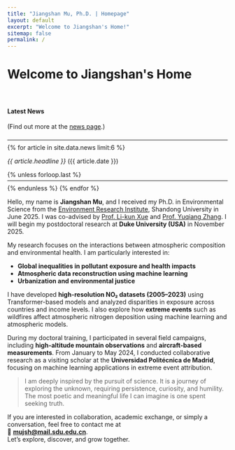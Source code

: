 ```yaml
---
title: "Jiangshan Mu, Ph.D. | Homepage"
layout: default
excerpt: "Welcome to Jiangshan's Home!"
sitemap: false
permalink: /
---
```


# Welcome to Jiangshan's Home

<div id="newsid" class="float-md-end col-sm-4 bg-light border" style="display:block; padding-top: 20px;">
  <div class="well">
    <h4>Latest News</h4>
    <p>(Find out more at the <a href="{{ site.url }}{{ site.baseurl }}/allnews.html">news page</a>.)</p>
    <hr style="margin-top: 22px; margin-bottom: 8px;" />
    {% for article in site.data.news limit:6 %}
      <p><em>{{ article.headline }}</em> ({{ article.date }})</p>
      {% unless forloop.last %}
        <hr style="margin-top: 5px; margin-bottom: 8px;" />
      {% endunless %}
    {% endfor %}
  </div>
</div>

Hello, my name is **Jiangshan Mu**, and I received my Ph.D. in Environmental Science from the [Environment Research Institute](https://www.hj.sdu.edu.cn/), Shandong University in June 2025. I was co-advised by [Prof. Li-kun Xue](https://www.hj.sdu.edu.cn/info/1015/1532.htm) and [Prof. Yuqiang Zhang](https://faculty.sdu.edu.cn/~f2eaAz/zh_CN/index.htm). I will begin my postdoctoral research at **Duke University (USA)** in November 2025.

My research focuses on the interactions between atmospheric composition and environmental health. I am particularly interested in:
- **Global inequalities in pollutant exposure and health impacts**
- **Atmospheric data reconstruction using machine learning**
- **Urbanization and environmental justice**

I have developed **high-resolution NO₂ datasets (2005–2023)** using Transformer-based models and analyzed disparities in exposure across countries and income levels. I also explore how **extreme events** such as wildfires affect atmospheric nitrogen deposition using machine learning and atmospheric models.

During my doctoral training, I participated in several field campaigns, including **high-altitude mountain observations** and **aircraft-based measurements**. From January to May 2024, I conducted collaborative research as a visiting scholar at the **Universidad Politécnica de Madrid**, focusing on machine learning applications in extreme event attribution.

<!-- Carousel temporarily disabled -->
<!--
<div id="home-carousel" class="carousel slide col-sm-7 ms-me-auto" data-bs-ride="carousel">
  <div class="carousel-indicators">
    <button type="button" data-bs-target="#home-carousel" data-bs-slide-to="0" class="active" aria-current="true" aria-label="Slide 1"></button>
    <button type="button" data-bs-target="#home-carousel" data-bs-slide-to="1" aria-label="Slide 2"></button>
    <button type="button" data-bs-target="#home-carousel" data-bs-slide-to="2" aria-label="Slide 3"></button>
    <button type="button" data-bs-target="#home-carousel" data-bs-slide-to="3" aria-label="Slide 4"></button>
    <button type="button" data-bs-target="#home-carousel" data-bs-slide-to="4" aria-label="Slide 5"></button>
    <button type="button" data-bs-target="#home-carousel" data-bs-slide-to="5" aria-label="Slide 6"></button>
    <button type="button" data-bs-target="#home-carousel" data-bs-slide-to="6" aria-label="Slide 7"></button>
  </div>
  <div class="carousel-inner">
    <div class="carousel-item active">
      <img src="{{ '/images/slider7001400/STOTEN.png' | relative_url }}" class="d-block w-100" alt="Research image 1">
    </div>
    <div class="carousel-item">
      <img src="{{ '/images/slider7001400/JESZM.jpg' | relative_url }}" class="d-block w-100" alt="Research image 2">
    </div>
    <div class="carousel-item">
      <img src="{{ '/images/slider7001400/jgrzyn.jpg' | relative_url }}" class="d-block w-100" alt="Research image 3">
    </div>
    <div class="carousel-item">
      <img src="{{ '/images/slider7001400/acpzyn.png' | relative_url }}" class="d-block w-100" alt="Research image 4">
    </div>
    <div class="carousel-item">
      <img src="{{ '/images/slider7001400/STOTENLYH.jpg' | relative_url }}" class="d-block w-100" alt="Research image 5">
    </div>
    <div class="carousel-item">
      <img src="{{ '/images/slider7001400/JESJYR.jpg' | relative_url }}" class="d-block w-100" alt="Research image 6">
    </div>
    <div class="carousel-item">
      <img src="{{ '/images/slider7001400/acsyc.jpeg' | relative_url }}" class="d-block w-100" alt="Research image 7">
    </div>
  </div>
  <button class="carousel-control-prev" type="button" data-bs-target="#home-carousel" data-bs-slide="prev">
    <span class="carousel-control-prev-icon" aria-hidden="true"></span>
    <span class="visually-hidden">Previous</span>
  </button>
  <button class="carousel-control-next" type="button" data-bs-target="#home-carousel" data-bs-slide="next">
    <span class="carousel-control-next-icon" aria-hidden="true"></span>
    <span class="visually-hidden">Next</span>
  </button>
</div>
-->

> I am deeply inspired by the pursuit of science. It is a journey of exploring the unknown, requiring persistence, curiosity, and humility. The most poetic and meaningful life I can imagine is one spent seeking truth.

If you are interested in collaboration, academic exchange, or simply a conversation, feel free to contact me at  
📧 <a href="mailto:mujsh@mail.sdu.edu.cn"><strong>mujsh@mail.sdu.edu.cn</strong></a>.  
Let’s explore, discover, and grow together.
